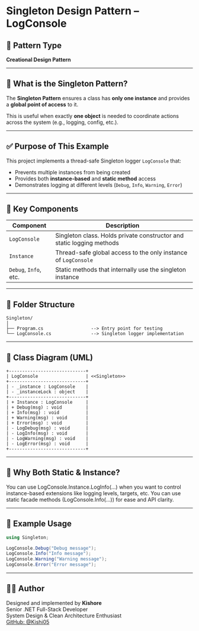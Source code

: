 ﻿# Singleton Design Pattern – LogConsole

## 📌 Pattern Type
**Creational Design Pattern**

---

## 🧠 What is the Singleton Pattern?

The **Singleton Pattern** ensures a class has **only one instance** and provides a **global point of access** to it.

This is useful when exactly **one object** is needed to coordinate actions across the system (e.g., logging, config, etc.).

---

## ✅ Purpose of This Example

This project implements a thread-safe Singleton logger `LogConsole` that:
- Prevents multiple instances from being created
- Provides both **instance-based** and **static method** access
- Demonstrates logging at different levels (`Debug`, `Info`, `Warning`, `Error`)

---

## 🧱 Key Components

| Component     | Description                                                                 |
|---------------|-----------------------------------------------------------------------------|
| `LogConsole`  | Singleton class. Holds private constructor and static logging methods       |
| `Instance`    | Thread-safe global access to the only instance of `LogConsole`             |
| `Debug`, `Info`, etc. | Static methods that internally use the singleton instance            |

---

## 📁 Folder Structure

```
Singleton/
│
├── Program.cs                  --> Entry point for testing
└── LogConsole.cs               --> Singleton logger implementation
```

---

## 🧱 Class Diagram (UML)

```
+-----------------------------+
| LogConsole				  | <<Singleton>>
+-----------------------------+
| - _instance : LogConsole    |
| - _instanceLock : object    |
+-----------------------------+
| + Instance : LogConsole     |
| + Debug(msg) : void         |
| + Info(msg) : void          |
| + Warning(msg) : void       |
| + Error(msg) : void         |
| - LogDebug(msg) : void      |
| - LogInfo(msg) : void       |
| - LogWarning(msg) : void    |
| - LogError(msg) : void      |
+-----------------------------+
```

---

## 🔁 Why Both Static & Instance?
You can use LogConsole.Instance.LogInfo(...) when you want to control instance-based extensions like logging levels, targets, etc.
You can use static facade methods (LogConsole.Info(...)) for ease and API clarity.

---

## 🧪 Example Usage

```csharp
using Singleton;

LogConsole.Debug("Debug message");
LogConsole.Info("Info message");
LogConsole.Warning("Warning message");
LogConsole.Error("Error message");
```

---

## 👨‍💻 Author

Designed and implemented by **Kishore**  
Senior .NET Full-Stack Developer  
System Design & Clean Architecture Enthusiast  
[GitHub: @Kishi05](https://github.com/Kishi05)